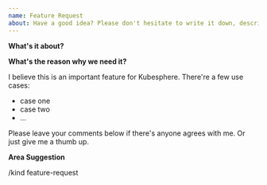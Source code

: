 ```yaml
---
name: Feature Request
about: Have a good idea? Please don't hesitate to write it down, describe the new feature.
---
```


<!--
You don't need to remove this comment section, it's invisible on the issues page.

## General remarks

* Attention, please fill out this issues form using English only!
* 注意！GitHub Issue 仅支持英文，中文 Issue 请在 [论坛](https://kubesphere.com.cn/forum/) 提交。
* This form is to report bugs. For general usage questions, you can join our Slack channel
       [KubeSphere-users](https://join.slack.com/t/kubesphere/shared_invite/enQtNTE3MDIxNzUxNzQ0LTZkNTdkYWNiYTVkMTM5ZThhODY1MjAyZmVlYWEwZmQ3ODQ1NmM1MGVkNWEzZTRhNzk0MzM5MmY4NDc3ZWVhMjE)
-->

**What's it about?**
<!--
A clear and concise description of what this feature request is.
-->

**What's the reason why we need it?**
<!--
Please tell us if you think it's a necessary feature for Kubesphere. Give us as many details about it as you can. 
Two or more use cases might be very helpful when other contributors try to go through this request. If you have some references,
please just add it below.
-->

I believe this is an important feature for Kubesphere. There're a few use cases:

* case one
* case two
* ...

Please leave your comments below if there's anyone agrees with me. Or just give me a thumb up.

**Area Suggestion**
<!--
In order to have a clear issue list, giving an accuracy area is necessary. If you are not sure about it, please just leave it alone.

You can find some possible areas below. Please attention, sometimes crossing multiple areas might be possible. So, you 
can keep one or more areas in this issue.

/area alerting
/area api
/area apiserver
/area app-management
/area audit
/area console
/area devops
/area documentation
/area edge
/area iam
/area installation
/area logging
/area microservice
/area monitoring
/area multicluster
/area networking
/area notification
/area observability
/area performance
/area security
/area storage
/area test
/area upgrade
-->

/kind feature-request
